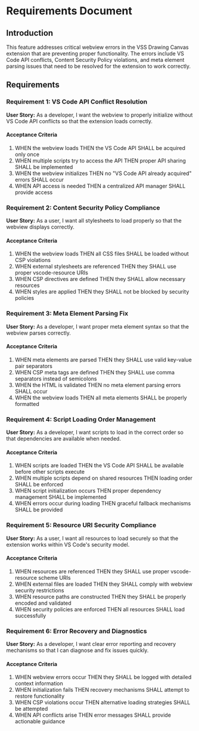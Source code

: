 # Requirements Document

## Introduction

This feature addresses critical webview errors in the VSS Drawing Canvas extension that are preventing proper functionality. The errors include VS Code API conflicts, Content Security Policy violations, and meta element parsing issues that need to be resolved for the extension to work correctly.

## Requirements

### Requirement 1: VS Code API Conflict Resolution

**User Story:** As a developer, I want the webview to properly initialize without VS Code API conflicts so that the extension loads correctly.

#### Acceptance Criteria

1. WHEN the webview loads THEN the VS Code API SHALL be acquired only once
2. WHEN multiple scripts try to access the API THEN proper API sharing SHALL be implemented
3. WHEN the webview initializes THEN no "VS Code API already acquired" errors SHALL occur
4. WHEN API access is needed THEN a centralized API manager SHALL provide access

### Requirement 2: Content Security Policy Compliance

**User Story:** As a user, I want all stylesheets to load properly so that the webview displays correctly.

#### Acceptance Criteria

1. WHEN the webview loads THEN all CSS files SHALL be loaded without CSP violations
2. WHEN external stylesheets are referenced THEN they SHALL use proper vscode-resource URIs
3. WHEN CSP directives are defined THEN they SHALL allow necessary resources
4. WHEN styles are applied THEN they SHALL not be blocked by security policies

### Requirement 3: Meta Element Parsing Fix

**User Story:** As a developer, I want proper meta element syntax so that the webview parses correctly.

#### Acceptance Criteria

1. WHEN meta elements are parsed THEN they SHALL use valid key-value pair separators
2. WHEN CSP meta tags are defined THEN they SHALL use comma separators instead of semicolons
3. WHEN the HTML is validated THEN no meta element parsing errors SHALL occur
4. WHEN the webview loads THEN all meta elements SHALL be properly formatted

### Requirement 4: Script Loading Order Management

**User Story:** As a developer, I want scripts to load in the correct order so that dependencies are available when needed.

#### Acceptance Criteria

1. WHEN scripts are loaded THEN the VS Code API SHALL be available before other scripts execute
2. WHEN multiple scripts depend on shared resources THEN loading order SHALL be enforced
3. WHEN script initialization occurs THEN proper dependency management SHALL be implemented
4. WHEN errors occur during loading THEN graceful fallback mechanisms SHALL be provided

### Requirement 5: Resource URI Security Compliance

**User Story:** As a user, I want all resources to load securely so that the extension works within VS Code's security model.

#### Acceptance Criteria

1. WHEN resources are referenced THEN they SHALL use proper vscode-resource scheme URIs
2. WHEN external files are loaded THEN they SHALL comply with webview security restrictions
3. WHEN resource paths are constructed THEN they SHALL be properly encoded and validated
4. WHEN security policies are enforced THEN all resources SHALL load successfully

### Requirement 6: Error Recovery and Diagnostics

**User Story:** As a developer, I want clear error reporting and recovery mechanisms so that I can diagnose and fix issues quickly.

#### Acceptance Criteria

1. WHEN webview errors occur THEN they SHALL be logged with detailed context information
2. WHEN initialization fails THEN recovery mechanisms SHALL attempt to restore functionality
3. WHEN CSP violations occur THEN alternative loading strategies SHALL be attempted
4. WHEN API conflicts arise THEN error messages SHALL provide actionable guidance
